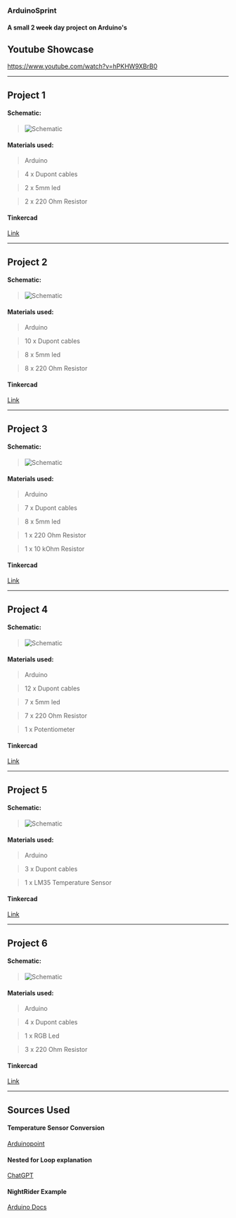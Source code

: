  ### ArduinoSprint
#### A small 2 ~~week~~ day project on Arduino's

####


## Youtube Showcase
https://www.youtube.com/watch?v=hPKHW9XBrB0

---
## Project 1
#### Schematic:
>![Schematic](https://i.imgur.com/YCiE8St.png)

#### Materials used:
> Arduino

> 4 x Dupont cables

> 2 x 5mm led

> 2 x 220 Ohm Resistor

#### Tinkercad 
[Link](https://www.tinkercad.com/things/6BRmdgUVNBg?sharecode=GVJknxhHvDWwGnCP8qgdl1gyc21n6xWQpHbiP3AuMCc)

---
## Project 2
#### Schematic:
>![Schematic](https://imgur.com/T0FM60H.png)

#### Materials used:
> Arduino

> 10 x Dupont cables

> 8 x 5mm led

> 8 x 220 Ohm Resistor

#### Tinkercad 
[Link](https://www.tinkercad.com/things/8S2nZUlJYFr?sharecode=GYLZxo7Tipf-EVOKjo-NLUl0rmNz5w29OsNSLzlyBOo)

---
## Project 3
#### Schematic:
>![Schematic](https://imgur.com/6phUBkz.png)

#### Materials used:
> Arduino

> 7 x Dupont cables

> 8 x 5mm led

> 1 x 220 Ohm Resistor

> 1 x 10 kOhm Resistor

#### Tinkercad

[Link](https://www.tinkercad.com/things/9TlJJrtbxMC?sharecode=L2dzRYce7j8vvCtJn8C3I43943-b7eIxRRsC-b9O1q8)

---
## Project 4
#### Schematic:
>![Schematic](https://imgur.com/cSLdnKF.png)

#### Materials used:
> Arduino

> 12 x Dupont cables

> 7 x 5mm led

> 7 x 220 Ohm Resistor

> 1 x Potentiometer

#### Tinkercad 
[Link](https://www.tinkercad.com/things/5VTVqzw117U?sharecode=j76Py-0vzUSz4kyX4F2NFxgFGdVbpFhfnWP8gPsiYAM)

---
## Project 5
#### Schematic:
>![Schematic](https://imgur.com/IhVM3Dz.png)

#### Materials used:
> Arduino

> 3 x Dupont cables

> 1 x LM35 Temperature Sensor

#### Tinkercad 
[Link](https://www.tinkercad.com/things/8gh7K8opYCW?sharecode=MaNwommt4wYMqvXO2VAPLz8clg8wUuGK41LlSqb4m2k)

---
## Project 6
#### Schematic:
>![Schematic](https://imgur.com/0E7t53j.png)

#### Materials used:
> Arduino

> 4 x Dupont cables

> 1 x RGB Led

> 3 x 220 Ohm Resistor

#### Tinkercad 
[Link](https://www.tinkercad.com/things/h3p1mZ4qT1F?sharecode=J21k2rzpRqha0T5-78x_p7PDQkrzq6U4jyM4Yf6MnBM)


---

## Sources Used
#### Temperature Sensor Conversion
[Arduinopoint](https://arduinopoint.com/lm35-arduino-project/)
#### Nested for Loop explanation
[ChatGPT](https://chat.openai.com)
#### NightRider Example
[Arduino Docs](https://docs.arduino.cc/built-in-examples/control-structures/ForLoopIteration)


